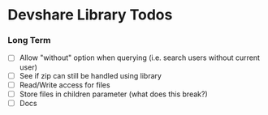 # Devshare Library Todos

### Long Term
* [ ] Allow "without" option when querying (i.e. search users without current user)
* [ ] See if zip can still be handled using library
* [ ] Read/Write access for files
* [ ] Store files in children parameter (what does this break?)
* [ ] Docs
